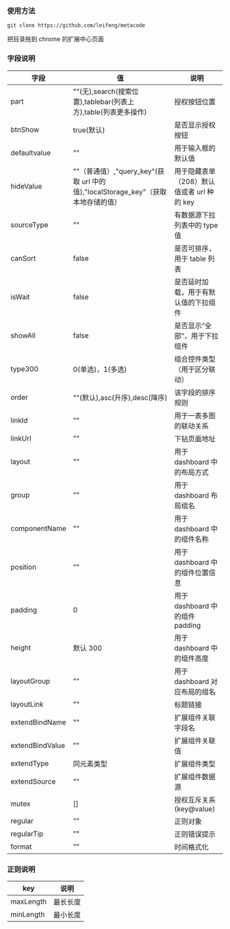 ### 使用方法

```
git clone https://github.com/leifeng/metacode
```

把目录拖到 chrome 的扩展中心页面

### 字段说明

| 字段            | 值                                                                     | 说明                                       |
| --------------- | ---------------------------------------------------------------------- | ------------------------------------------ |
| part            | ""(无),search(搜索位置),tablebar(列表上方),table(列表更多操作)         | 授权按钮位置                               |
| btnShow         | true(默认)                                                             | 是否显示授权按钮                           |
| defaultvalue    | ""                                                                     | 用于输入框的默认值                         |
| hideValue       | ""（普通值）,"query_key"(获取 url 中的值),"localStorage_key"（获取本地存储的值） | 用于隐藏表单（208）默认值或者 url 种的 key |
| sourceType      | ""                                                                     | 有数据源下拉列表中的 type 值               |
| canSort         | false                                                                  | 是否可排序，用于 table 列表                |
| isWait          | false                                                                  | 是否延时加载，用于有默认值的下拉组件       |
| showAll         | false                                                                  | 是否显示“全部”，用于下拉组件               |
| type300         | 0(单选)，1(多选)                                                       | 组合控件类型（用于区分联动）               |
| order           | ""(默认),asc(升序),desc(降序)                                          | 该字段的排序规则                           |
| linkId          | ""                                                                     | 用于一表多图的联动关系                     |
| linkUrl         | ""                                                                     | 下钻页面地址                               |
| layout          | ""                                                                     | 用于 dashboard 中的布局方式                |
| group           | ""                                                                     | 用于 dashboard 布局组名                    |
| componentName   | ""                                                                     | 用于 dashboard 中的组件名称                |
| position        | ""                                                                     | 用于 dashboard 中的组件位置信息            |
| padding         | 0                                                                      | 用于 dashboard 中的组件 padding            |
| height          | 默认 300                                                               | 用于 dashboard 中的组件高度                |
| layoutGroup     | ""                                                                     | 用于 dashboard 对应布局的组名              |
| layoutLink      | ""                                                                     | 标题链接                                   |
| extendBindName  | ""                                                                     | 扩展组件关联字段名                         |
| extendBindValue | ""                                                                     | 扩展组件关联值                             |
| extendType      | 同元素类型                                                             | 扩展组件类型                               |
| extendSource    | ""                                                                     | 扩展组件数据源                             |
| mutex           | []                                                                     | 授权互斥关系 (key@value)                   |
| regular         | ""                                                                     | 正则对象                                   |
| regularTip      | ""                                                                     | 正则错误提示                               |
| format          | ""                                                                     | 时间格式化                                 |

### 正则说明

| key       | 说明     |
| --------- | -------- |
| maxLength | 最长长度 |
| minLength | 最小长度 |
